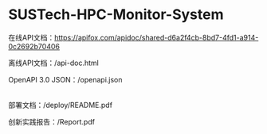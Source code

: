 # SUSTech-HPC-Monitor-System

在线API文档：https://apifox.com/apidoc/shared-d6a2f4cb-8bd7-4fd1-a914-0c2692b70406

离线API文档：/api-doc.html

OpenAPI 3.0 JSON：/openapi.json

<br>
部署文档：/deploy/README.pdf

创新实践报告：/Report.pdf
